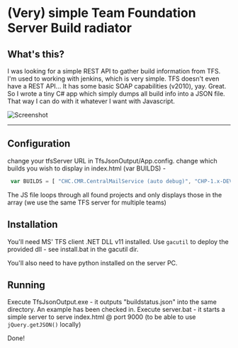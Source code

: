 
# (Very) simple Team Foundation Server Build radiator

## What's this?

I was looking for a simple REST API to gather build information from TFS. I'm used to working with jenkins, which is very simple. TFS doesn't even have a REST API... It has some basic SOAP capabilities (v2010), yay. Great. So I wrote a tiny C# app which simply dumps all build info into a JSON file. That way I can do with it whatever I want with Javascript. 

![Screenshot](http://i43.tinypic.com/2pzh66h.jpg)

* * *

## Configuration

change your tfsServer URL in TfsJsonOutput/App.config. 
change which builds you wish to display in index.html (var BUILDS) - 

```javascript
 var BUILDS = [ "CHC.CMR.CentralMailService (auto debug)", "CHP-1.x-DEV-DEBUG" ];
```

The JS file loops through all found projects and only displays those in the array (we use the same TFS server for multiple teams)

## Installation

You'll need MS' TFS client .NET DLL v11 installed. Use `gacutil` to deploy the provided dll - see install.bat in the gacutil dir.

You'll also need to have python installed on the server PC.

## Running

Execute TfsJsonOutput.exe - it outputs "buildstatus.json" into the same directory. An example has been checked in. 
Execute server.bat - it starts a simple server to serve index.html @ port 9000 (to be able to use `jQuery.getJSON()` locally)

Done!